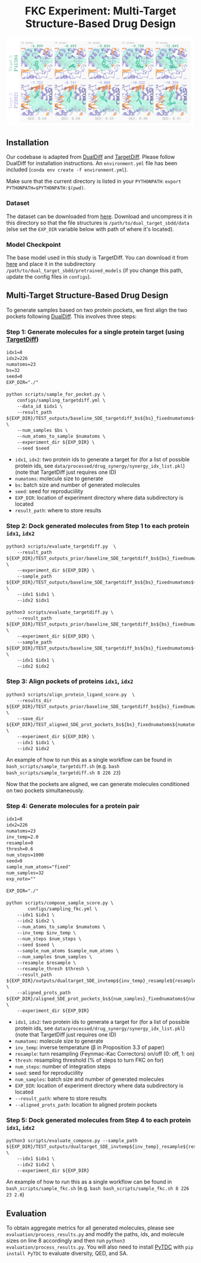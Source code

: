 <div align="center">
  
# FKC Experiment: Multi-Target Structure-Based Drug Design

</div>

<p align="center">
  <img src="assets/fkc_example_29_371.jpg" /> 
</p>

## Installation

Our codebase is adapted from [DualDiff](https://github.com/zhouxiangxin1998/DualDiff) and [TargetDiff](https://github.com/guanjq/targetdiff). Please follow DualDiff for installation instructions. An `environment.yml` file has been included (`conda env create -f environment.yml`).

Make sure that the current directory is listed in your `PYTHONPATH`: `export PYTHONPATH=$PYTHONPATH:$(pwd)`.

### Dataset

The dataset can be downloaded from [here](https://huggingface.co/datasets/zhouxiangxin/DualDiff). Download and uncompress it in this directory so that the file structures is `/path/to/dual_target_sbdd/data` (else set the `EXP_DIR` variable below with path of where it's located). 


### Model Checkpoint

The base model used in this study is TargetDiff. You can download it from [here](https://drive.google.com/drive/folders/1-ftaIrTXjWFhw3-0Twkrs5m0yX6CNarz?usp=share_link) and place it in the subdirectory `/path/to/dual_target_sbdd/pretrained_models` (if you change this path, update the config files in `configs`). 


## Multi-Target Structure-Based Drug Design

To generate samples based on two protein pockets, we first align the two pockets following [DualDiff](https://github.com/zhouxiangxin1998/DualDiff). This involves three steps:

### Step 1: Generate molecules for a single protein target (using [TargetDiff](https://github.com/guanjq/targetdiff))

```
idx1=8
idx2=226
numatoms=23
bs=32
seed=0
EXP_DIR="./"

python scripts/sample_for_pocket.py \
    configs/sampling_targetdiff.yml \
    --data_id $idx1 \
    --result_path ${EXP_DIR}/TEST_outputs/baseline_SDE_targetdiff_bs${bs}_fixednumatoms${numatoms}_seed${seed} \
    --num_samples $bs \
    --num_atoms_to_sample $numatoms \
    --experiment_dir ${EXP_DIR} \
    --seed $seed

```

- `idx1`, `idx2`: two protein ids to generate a target for (for a list of possible protein ids, see `data/processed/drug_synergy/synergy_idx_list.pkl`) (note that TargetDiff just requires one ID)
- `numatoms`: molecule size to generate
- `bs`: batch size and number of generated molecules
- `seed`: seed for reproduciility
- `EXP_DIR`: location of experiment directory where data subdirectory is located
- `result_path`: where to store results

### Step 2: Dock generated molecules from Step 1 to each protein `idx1`, `idx2`

```
python3 scripts/evaluate_targetdiff.py  \
    --result_path ${EXP_DIR}/TEST_outputs_prior/baseline_SDE_targetdiff_bs${bs}_fixednumatoms${numatoms}_seed${seed} \
    --experiment_dir ${EXP_DIR} \
    --sample_path ${EXP_DIR}/TEST_outputs/baseline_SDE_targetdiff_bs${bs}_fixednumatoms${numatoms}_seed${seed} \
    --idx1 $idx1 \
    --idx2 $idx1

python3 scripts/evaluate_targetdiff.py \
    --result_path ${EXP_DIR}/TEST_outputs_prior/baseline_SDE_targetdiff_bs${bs}_fixednumatoms${numatoms}_seed${seed} \
    --experiment_dir ${EXP_DIR} \
    --sample_path ${EXP_DIR}/TEST_outputs/baseline_SDE_targetdiff_bs${bs}_fixednumatoms${numatoms}_seed${seed} \
    --idx1 $idx1 \
    --idx2 $idx2

```
### Step 3: Align pockets of proteins `idx1`, `idx2`

```
python3 scripts/align_protein_ligand_score.py  \
    --results_dir ${EXP_DIR}/TEST_outputs_prior/baseline_SDE_targetdiff_bs${bs}_fixednumatoms${numatoms}_seed${seed} \
    --save_dir ${EXP_DIR}/TEST_aligned_SDE_prot_pockets_bs${bs}_fixednumatoms${numatoms}_seed${seed} \
    --experiment_dir ${EXP_DIR} \
    --idx1 $idx1 \
    --idx2 $idx2
```

An example of how to run this as a single workflow can be found in `bash_scripts/sample_targetdiff.sh` (e.g. `bash bash_scripts/sample_targetdiff.sh 8 226 23`)

Now that the pockets are aligned, we can generate molecules conditioned on two pockets simultaneously. 

### Step 4: Generate molecules for a protein pair  

```
idx1=8
idx2=226
numatoms=23
inv_temp=2.0
resample=0
thresh=0.6
num_steps=1000
seed=0
sample_num_atoms="fixed"
num_samples=32
exp_note=""

EXP_DIR="./"

python scripts/compose_sample_score.py \
        configs/sampling_fkc.yml \
    --idx1 $idx1 \
    --idx2 $idx2 \
    --num_atoms_to_sample $numatoms \
    --inv_temp $inv_temp \
    --num_steps $num_steps \
    --seed $seed \
    --sample_num_atoms $sample_num_atoms \
    --num_samples $num_samples \
    --resample $resample \
    --resample_thresh $thresh \
    --result_path ${EXP_DIR}/outputs/dualtarget_SDE_invtemp${inv_temp}_resample${resample}_bs${num_samples}_ns${num_steps}_seed${seed}_fixednumatoms${numatoms}${exp_note} \
    --aligned_prots_path ${EXP_DIR}/aligned_SDE_prot_pockets_bs${num_samples}_fixednumatoms${numatoms}_seed${seed} \
    --experiment_dir ${EXP_DIR}
```

- `idx1`, `idx2`: two protein ids to generate a target for (for a list of possible protein ids, see `data/processed/drug_synergy/synergy_idx_list.pkl`) (note that TargetDiff just requires one ID)
- `numatoms`: molecule size to generate
- `inv_temp`: inverse temperature (β in Proposition 3.3 of paper)
- `resample`: turn resampling (Feynmac-Kac Correctors) on/off (0: off, 1: on) 
- `thresh`: resampling threshold (% of steps to turn FKC on for) 
- `num_steps`: number of integration steps
- `seed`: seed for reproduciility
- `num_samples`: batch size and number of generated molecules
- `EXP_DIR`: location of experiment directory where data subdirectory is located
- `--result_path`: where to store results
- `--aligned_prots_path`: location to aligned protein pockets

### Step 5: Dock generated molecules from Step 4 to each protein `idx1`, `idx2`

```
python3 scripts/evaluate_compose.py --sample_path ${EXP_DIR}/TEST_outputs/dualtarget_SDE_invtemp${inv_temp}_resample${resample}_bs${num_samples}_ns${num_steps}_seed${seed}_fixednumatoms${numatoms}${exp_note} \
    --idx1 $idx1 \
    --idx2 $idx2 \
    --experiment_dir ${EXP_DIR}

```
An example of how to run this as a single workflow can be found in `bash_scripts/sample_fkc.sh` (e.g. `bash bash_scripts/sample_fkc.sh 8 226 23 2.0`)

## Evaluation 

To obtain aggregate metrics for all generated molecules, please see `evaluation/process_results.py` and modify the paths, ids, and molecule sizes on line 8 accordingly and then run `python3 evaluation/process_results.py`. You will also need to install [PyTDC](https://tdcommons.ai) with `pip install PyTDC` to evaluate diversity, QED, and SA. 

